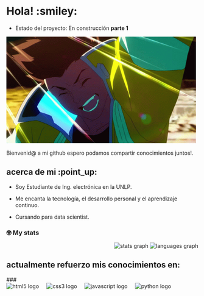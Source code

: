 <h1> Hola! :smiley:</h1>

- Estado del proyecto: En construcción **parte 1**

![Vamos!](assets/cyberpunk-edgerunners-david-martinez.gif)

Bienvenid@ a mi github espero podamos compartir conocimientos juntos!.
<h2> acerca de mi :point_up: </h2> 

- Soy Estudiante de Ing. electrónica en la UNLP.

- Me encanta la tecnología, el desarrollo personal y el aprendizaje continuo.

- Cursando para data scientist.
  
### 🤓 My stats
  <div align="right">
  <img src="https://github-readme-stats.vercel.app/api?username=jossnew117&hide_title=false&hide_rank=false&show_icons=true&include_all_commits=true&count_private=true&disable_animations=false&theme=dark&locale=es&hide_border=false&order=1" height="135" alt="stats graph"  />
<img src="https://github-readme-stats.vercel.app/api/top-langs?username=jossnew117&locale=en&hide_title=false&layout=compact&card_width=320&langs_count=5&theme=dracula&hide_border=false&order=2" height="150" alt="languages graph"  />
</div>
<h2> actualmente refuerzo mis conocimientos en: </h2> 
###
<div align="left">
  <img src="https://cdn.jsdelivr.net/gh/devicons/devicon/icons/html5/html5-original.svg" height="40" alt="html5 logo"  />
  <img width="12" />
  <img src="https://cdn.jsdelivr.net/gh/devicons/devicon/icons/css3/css3-original.svg" height="40" alt="css3 logo"  />
  <img width="12" />
  <img src="https://cdn.jsdelivr.net/gh/devicons/devicon/icons/javascript/javascript-original.svg" height="40" alt="javascript logo"  />
  <img width="12" />
  <img src="https://cdn.jsdelivr.net/gh/devicons/devicon/icons/python/python-original.svg" height="40" alt="python logo"  />
</div>



## 




